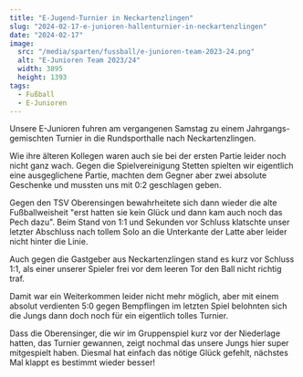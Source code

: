```yaml
---
title: "E-Jugend-Turnier in Neckartenzlingen"
slug: "2024-02-17-e-junioren-hallenturnier-in-neckartenzlingen"
date: "2024-02-17"
image:
  src: "/media/sparten/fussball/e-junioren-team-2023-24.png"
  alt: "E-Junioren Team 2023/24"
  width: 3895
  height: 1393
tags:
  - Fußball
  - E-Junioren
---
```

Unsere E-Junioren fuhren am vergangenen Samstag zu einem Jahrgangs-gemischten Turnier in die Rundsporthalle nach Neckartenzlingen.

Wie ihre älteren Kollegen waren auch sie bei der ersten Partie leider noch nicht ganz wach. Gegen die Spielvereinigung Stetten spielten wir eigentlich eine ausgeglichene Partie, machten dem Gegner aber zwei absolute Geschenke und mussten uns mit 0:2 geschlagen geben.

Gegen den TSV Oberensingen bewahrheitete sich dann wieder die alte Fußballweisheit "erst hatten sie kein Glück und dann kam auch noch das Pech dazu". Beim Stand von 1:1 und Sekunden vor Schluss klatschte unser letzter Abschluss nach tollem Solo an die Unterkante der Latte aber leider nicht hinter die Linie.

Auch gegen die Gastgeber aus Neckartenzlingen stand es kurz vor Schluss 1:1, als einer unserer Spieler frei vor dem leeren Tor den Ball nicht richtig traf.

Damit war ein Weiterkommen leider nicht mehr möglich, aber mit einem absolut verdienten 5:0 gegen Bempflingen im letzten Spiel belohnten sich die Jungs dann doch noch für ein eigentlich tolles Turnier.

Dass die Oberensinger, die wir im Gruppenspiel kurz vor der Niederlage hatten, das Turnier gewannen, zeigt nochmal das unsere Jungs hier super mitgespielt haben. Diesmal hat einfach das nötige Glück gefehlt, nächstes Mal klappt es bestimmt wieder besser!
